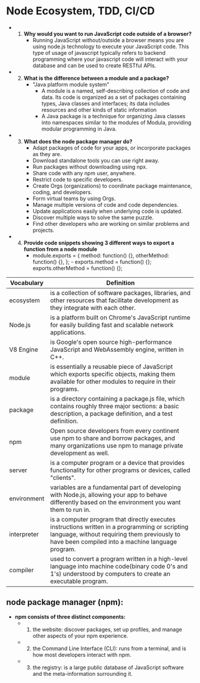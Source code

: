 # Node Ecosystem, TDD, CI/CD

 - 1. **Why would you want to run JavaScript code outside of a browser?**
       - Running JavaScript without/outside a browser means you are using node.js technology to execute your JavaScript code. This type of usage of javascript typically refers to backend programming where your javascript code will interact with your database and can be used to create RESTful APIs.

 - 2. **What is the difference between a module and a package?**
       - "Java platform module system" 
         - A module is a named, self-describing collection of code and data. Its code is organized as a set of packages containing types, Java classes and interfaces; its data includes resources and other kinds of static information
         - A Java package is a technique for organizing Java classes into namespaces similar to the modules of Modula, providing modular programming in Java.

 - 3. **What does the node package manager do?**
       - Adapt packages of code for your apps, or incorporate packages as they are.
       - Download standalone tools you can use right away.
       - Run packages without downloading using npx.
       - Share code with any npm user, anywhere.
       - Restrict code to specific developers.
       - Create Orgs (organizations) to coordinate package maintenance, coding, and developers.
       - Form virtual teams by using Orgs.
       - Manage multiple versions of code and code dependencies.
       - Update applications easily when underlying code is updated.
       - Discover multiple ways to solve the same puzzle.
       - Find other developers who are working on similar problems and projects.

 - 4. **Provide code snippets showing 3 different ways to export a function from a node module**
       - module.exports = {
    method: function() {},
    otherMethod: function() {},
};     - exports.method = function() {};
exports.otherMethod = function() {};




 
  Vocabulary |  Definition
 ------------|------------------------------------------------------------------------------------------------------------------
  ecosystem  | is a collection of software packages, libraries, and other resources that facilitate development as they integrate                        with each other. 
  Node.js    | is a platform built on Chrome's JavaScript runtime for easily building fast and scalable network applications.
  V8 Engine  | is Google's open source high-performance JavaScript and WebAssembly engine, written in C++. 
  module     | is essentially a reusable piece of JavaScript which exports specific objects, making them available for other modules                    to require in their programs.
  package    | is a directory containing a package.js file, which contains roughly three major sections: a basic description, a                          package definition, and a test definition.
  npm        | Open source developers from every continent use npm to share and borrow packages, and many organizations use npm to                      manage private development as well.
  server     | is a computer program or a device that provides functionality for other programs or devices, called "clients".
  environment| variables are a fundamental part of developing with Node.js, allowing your app to behave differently based on the                        environment you want them to run in. 
  interpreter| is a computer program that directly executes instructions written in a programming or scripting language, without                        requiring them previously to have been compiled into a machine language program.
  compiler   | used to convert a program written in a high-level language into machine code(binary code 0's and 1's) understood by                      computers to create an executable program.
  


  ## node package manager (npm):
   - **npm consists of three distinct components:**
      - 1. the website:  discover packages, set up profiles, and manage other aspects of your npm experience.
      - 2. the Command Line Interface (CLI): runs from a terminal, and is how most developers interact with npm.
      - 3. the registry: is a large public database of JavaScript software and the meta-information surrounding it.
  



